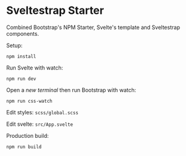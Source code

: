 # Sveltestrap Starter

Combined Bootstrap's NPM Starter, Svelte's template and Sveltestrap components.

Setup:

```
npm install 
```

Run Svelte with watch:

```
npm run dev
```

Open a _new terminal_ then run Bootstrap with watch:

```
npm run css-watch
```

Edit styles:
`scss/global.scss`

Edit svelte:
`src/App.svelte`

Production build:

```
npm run build
```
